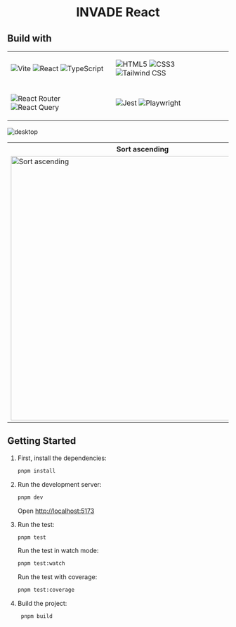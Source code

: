 <h1 align="center">
  INVADE React
</h1>

## Build with

<table>
 <tr>
  <td>
  
![Vite](https://img.shields.io/badge/Vite-%2306468E.svg?style=for-the-badge&logo=vite&logoColor=white)
![React](https://img.shields.io/badge/react-%2320232a.svg?style=for-the-badge&logo=react&logoColor=%2361DAFB)
![TypeScript](https://img.shields.io/badge/typescript-%23007ACC.svg?style=for-the-badge&logo=typescript&logoColor=white)

  </td>
  <td>
  
![HTML5](https://img.shields.io/badge/HTML5-%23E34F26.svg?style=for-the-badge&logo=html5&logoColor=white)
![CSS3](https://img.shields.io/badge/CSS3-%231572B6.svg?style=for-the-badge&logo=css3&logoColor=white)
![Tailwind CSS](https://img.shields.io/badge/Tailwind_CSS-%231a202c.svg?style=for-the-badge&logo=tailwind-css)

  </td>
 </tr>
 <tr>
  <td>
  
![React Router](https://img.shields.io/badge/React_Router-%23CA4245.svg?style=for-the-badge&logo=react-router&logoColor=white)
![React Query](https://img.shields.io/badge/React_Query-%2314151A.svg?style=for-the-badge&logo=react-query&logoColor=%23F4B30D)

  </td>
  <td>
  
![Jest](https://img.shields.io/badge/-jest-%23C21325?style=for-the-badge&logo=jest&logoColor=white)
![Playwright](https://img.shields.io/badge/-playwright-%23022506?style=for-the-badge&logo=playwright)

  </td>
 </tr>
</table>

![desktop](https://github.com/mustafaabobakr/invade-react/assets/27288406/87df0fc9-abe0-4dc6-92bb-e5b219ed1736)

<table>
 <tr>
  <th>Sort ascending</th>
  <th>Sort descending</th>
 </tr>
 <tr>
  <td>
    <img width="600" alt="Sort ascending" src="https://github.com/mustafaabobakr/invade-react/assets/27288406/8e3ee001-7840-438d-8b2d-76ed8f9ecde4">
  </td>
  <td>
    <img width="600" alt="Sort descending" src="https://github.com/mustafaabobakr/invade-react/assets/27288406/f4c9d44d-08e2-4e25-9456-8ddef71cf319">
  </td>
 </tr>
</table>


## Getting Started

1. First, install the dependencies:

   ```bash
   pnpm install
   ```

2. Run the development server:

   ```bash
   pnpm dev
   ```

   Open [http://localhost:5173](http://localhost:5173)

3. Run the test:

   ```bash
   pnpm test
   ```

   Run the test in watch mode:

   ```bash
   pnpm test:watch
   ```

   Run the test with coverage:

   ```bash
   pnpm test:coverage
   ```

4. Build the project:

   ```bash
    pnpm build
   ```




